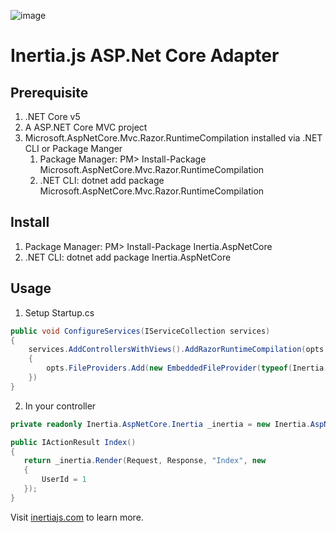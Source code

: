 ![image](https://user-images.githubusercontent.com/6599653/114456558-032e2200-9bab-11eb-88bc-a19897f417ba.png)


# Inertia.js ASP.Net Core Adapter

## Prerequisite
1. .NET Core v5
2. A ASP.NET Core MVC project
3. Microsoft.AspNetCore.Mvc.Razor.RuntimeCompilation installed via .NET CLI or Package Manger
    1. Package Manager: PM> Install-Package Microsoft.AspNetCore.Mvc.Razor.RuntimeCompilation
    2. .NET CLI: dotnet add package Microsoft.AspNetCore.Mvc.Razor.RuntimeCompilation

## Install
1. Package Manager: PM> Install-Package Inertia.AspNetCore
2. .NET CLI: dotnet add package Inertia.AspNetCore

## Usage
1. Setup Startup.cs
```c#
public void ConfigureServices(IServiceCollection services)
{
    services.AddControllersWithViews().AddRazorRuntimeCompilation(opts =>
    {
        opts.FileProviders.Add(new EmbeddedFileProvider(typeof(Inertia.AspNetCore.Inertia).GetTypeInfo().Assembly));
    })
}
```
2. In your controller
````c#
private readonly Inertia.AspNetCore.Inertia _inertia = new Inertia.AspNetCore.Inertia();

public IActionResult Index()
{
   return _inertia.Render(Request, Response, "Index", new
   {
       UserId = 1
   });
}

````

Visit [inertiajs.com](https://inertiajs.com/) to learn more.